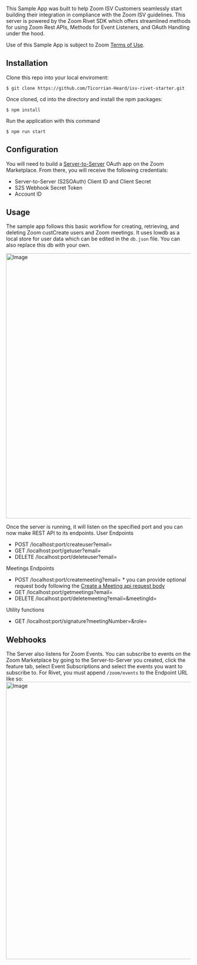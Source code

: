This Sample App was built to help Zoom ISV Customers seamlessly start building their integration in compliance with the Zoom ISV guidelines. This server is powered by the Zoom Rivet SDK which offers streamlined methods for using Zoom Rest APIs, Methods for Event Listeners, and OAuth Handling under the hood.
 
Use of this Sample App is subject to Zoom [Terms of Use](https://www.zoom.com/en/trust/terms/).

## Installation

Clone this repo into your local enviroment:
```
$ git clone https://github.com/Ticorrian-Heard/isv-rivet-starter.git
```

Once cloned, cd into the directory and install the npm packages: 
```
$ npm install
```

Run the application with this command
```
$ npm run start
```

## Configuration
You will need to build a [Server-to-Server](https://developers.zoom.us/docs/internal-apps/create/) OAuth app on the Zoom Marketplace. From there, you will receive the following credentials: 
- Server-to-Server (S2SOAuth) Client ID and Client Secret
- S2S Webhook Secret Token
- Account ID

## Usage
The sample app follows this basic workflow for creating, retrieving, and deleting Zoom custCreate users and Zoom meetings. It uses lowdb as a local store for user data which can be edited in the `db.json` file. You can also replace this db with your own.

<img width="722" alt="Image" src="https://github.com/user-attachments/assets/0c36c078-ba23-4839-a742-622117bf3832" />


Once the server is running, it will listen on the specified port and you can now make REST API to its endpoints.
User Endpoints
- POST /localhost:port/createuser?email=<email> 
- GET /localhost:port/getuser?email=<email>
- DELETE /localhost:port/deleteuser?email=<email>

Meetings Endpoints
- POST /localhost:port/createmeeting?email=<email>   * you can provide optional request body following the [Create a Meeting api request body](https://developers.zoom.us/docs/api/meetings/#tag/meetings/POST/users/{userId}/meetings)
- GET /localhost:port/getmeetings?email=<email>
- DELETE /localhost:port/deletemeeting?email=<email>&meetingId=<meetingId>

Utility functions
- GET /localhost:port/signature?meetingNumber=<meetingNumber>&role=<role>


## Webhooks
The Server also listens for Zoom Events. You can subscribe to events on the Zoom Marketplace by going to the Server-to-Server you created, click the feature tab, select Event Subscriptions and select the events you want to subscribe to. For Rivet, you must append `/zoom/events` to the Endpoint URL like so:
<img width="755" alt="Image" src="https://github.com/user-attachments/assets/37d4ff2a-5c39-41da-a7a4-36eb0086f93c" />

